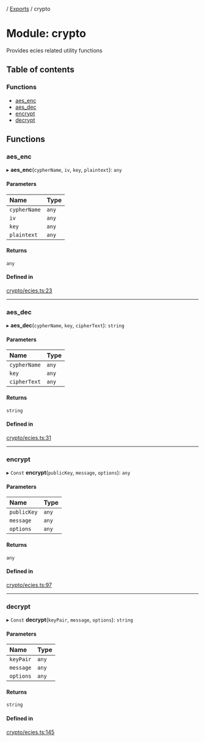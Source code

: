 [](../README.md) / [Exports](../modules.md) / crypto

# Module: crypto

Provides ecies related utility functions

## Table of contents

### Functions

- [aes\_enc](crypto.md#aes_enc)
- [aes\_dec](crypto.md#aes_dec)
- [encrypt](crypto.md#encrypt)
- [decrypt](crypto.md#decrypt)

## Functions

### aes\_enc

▸ **aes_enc**(`cypherName`, `iv`, `key`, `plaintext`): `any`

#### Parameters

| Name | Type |
| :------ | :------ |
| `cypherName` | `any` |
| `iv` | `any` |
| `key` | `any` |
| `plaintext` | `any` |

#### Returns

`any`

#### Defined in

[crypto/ecies.ts:23](https://github.com/ieigen/eigen_service/blob/b4bdd23/src/crypto/ecies.ts#L23)

___

### aes\_dec

▸ **aes_dec**(`cypherName`, `key`, `cipherText`): `string`

#### Parameters

| Name | Type |
| :------ | :------ |
| `cypherName` | `any` |
| `key` | `any` |
| `cipherText` | `any` |

#### Returns

`string`

#### Defined in

[crypto/ecies.ts:31](https://github.com/ieigen/eigen_service/blob/b4bdd23/src/crypto/ecies.ts#L31)

___

### encrypt

▸ `Const` **encrypt**(`publicKey`, `message`, `options`): `any`

#### Parameters

| Name | Type |
| :------ | :------ |
| `publicKey` | `any` |
| `message` | `any` |
| `options` | `any` |

#### Returns

`any`

#### Defined in

[crypto/ecies.ts:97](https://github.com/ieigen/eigen_service/blob/b4bdd23/src/crypto/ecies.ts#L97)

___

### decrypt

▸ `Const` **decrypt**(`keyPair`, `message`, `options`): `string`

#### Parameters

| Name | Type |
| :------ | :------ |
| `keyPair` | `any` |
| `message` | `any` |
| `options` | `any` |

#### Returns

`string`

#### Defined in

[crypto/ecies.ts:145](https://github.com/ieigen/eigen_service/blob/b4bdd23/src/crypto/ecies.ts#L145)
